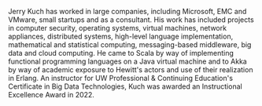 Jerry Kuch has worked in large companies, including Microsoft, EMC and VMware, small startups and as a consultant. His work has included projects in computer security, operating systems, virtual machines, network appliances, distributed systems, high-level language implementation, mathematical and statistical computing, messaging-based middleware, big data and cloud computing. He came to Scala by way of implementing functional programming languages on a Java virtual machine and to Akka by way of academic exposure to Hewitt's actors and use of their realization in Erlang. An instructor for UW Professional & Continuing Education's Certificate in Big Data Technologies, Kuch was awarded an Instructional Excellence Award in 2022.
